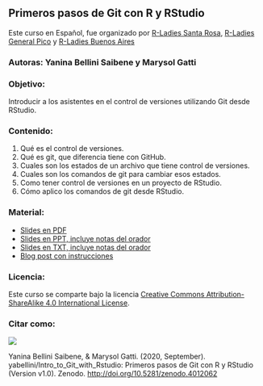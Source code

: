 ## Primeros pasos de Git con R y RStudio

Este curso en Español, fue organizado por [R-Ladies Santa Rosa](https://twitter.com/RLadiesSR), [R-Ladies General Pico](https://twitter.com/RLadiesGP) y [R-Ladies Buenos Aires](https://twitter.com/RLadiesBA)

### Autoras: Yanina Bellini Saibene y Marysol Gatti

### Objetivo: 
Introducir a los asistentes en el control de versiones utilizando Git desde RStudio.

### Contenido:

1. Qué es el control de versiones.
2. Qué es git, que diferencia tiene con GitHub.
3. Cuales son los estados de un archivo que tiene control de versiones.
4. Cuales son los comandos de git para cambiar esos estados.
5. Como tener control de versiones en un proyecto de RStudio.
6. Cómo aplico los comandos de git desde RStudio.

### Material:

* [Slides en PDF](https://github.com/yabellini/Intro_to_Git_with_Rstudio/blob/master/GitConR_Slides.pdf)
* [Slides en PPT, incluye notas del orador](https://github.com/yabellini/Intro_to_Git_with_Rstudio/blob/master/GitConR_Slides.pptx)
* [Slides en TXT, incluye notas del orador](https://github.com/yabellini/Intro_to_Git_with_Rstudio/blob/master/GitConR.txt)
* [Blog post con instrucciones](https://yabellini.netlify.app/es/post/githubconr/)

### Licencia:
Este curso se comparte bajo la licencia [Creative Commons Attribution-ShareAlike 4.0 International License](https://creativecommons.org/licenses/by-sa/4.0/deed.es_ES).

### Citar como:
![](https://zenodo.org/badge/DOI/10.5281/zenodo.4012062.svg)

Yanina Bellini Saibene, & Marysol Gatti. (2020, September). yabellini/Intro_to_Git_with_Rstudio: Primeros pasos de Git con R y RStudio (Version v1.0). Zenodo. http://doi.org/10.5281/zenodo.4012062


